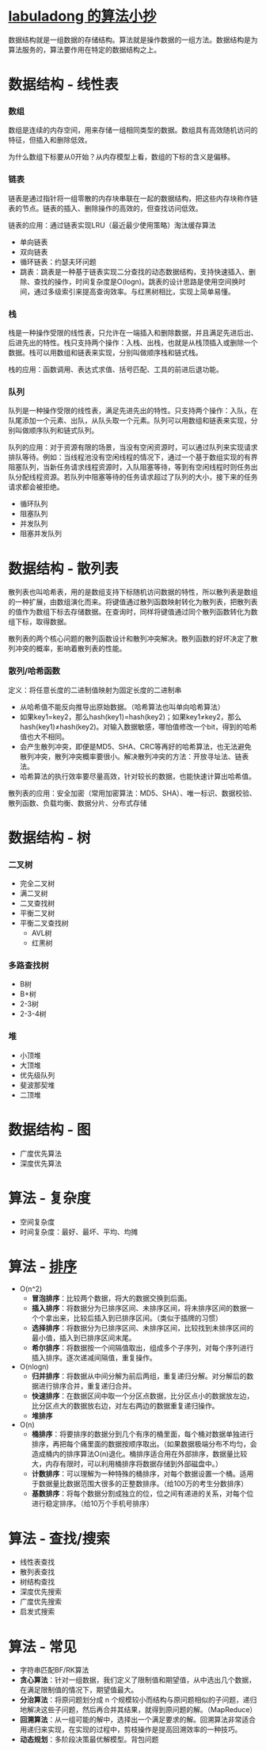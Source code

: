 # [labuladong 的算法小抄](https://github.com/labuladong/fucking-algorithm#%E7%9B%AE%E5%BD%95)

数据结构就是一组数据的存储结构。算法就是操作数据的一组方法。数据结构是为算法服务的，算法要作用在特定的数据结构之上。



# 数据结构 - 线性表

### 数组
数组是连续的内存空间，用来存储一组相同类型的数据。数组具有高效随机访问的特征，但插入和删除低效。

为什么数组下标要从0开始？从内存模型上看，数组的下标的含义是偏移。  

### 链表
链表是通过指针将一组零散的内存块串联在一起的数据结构，把这些内存块称作链表的节点。链表的插入、删除操作的高效的，但查找访问低效。

链表的应用：通过链表实现LRU（最近最少使用策略）淘汰缓存算法

* 单向链表
* 双向链表
* 循环链表：约瑟夫环问题
* 跳表：跳表是一种基于链表实现二分查找的动态数据结构，支持快速插入、删除、查找的操作，时间复杂度是O(logn)。跳表的设计思路是使用空间换时间，通过多级索引来提高查询效率。与红黑树相比，实现上简单易懂。


### 栈
栈是一种操作受限的线性表，只允许在一端插入和删除数据，并且满足先进后出、后进先出的特性。栈只支持两个操作：入栈、出栈，也就是从栈顶插入或删除一个数据。栈可以用数组和链表来实现，分别叫做顺序栈和链式栈。

栈的应用：函数调用、表达式求值、括号匹配、工具的前进后退功能。  

### 队列
队列是一种操作受限的线性表，满足先进先出的特性。只支持两个操作：入队，在队尾添加一个元素、出队，从队头取一个元素。队列可以用数组和链表来实现，分别叫做顺序队列和链式队列。

队列的应用：对于资源有限的场景，当没有空闲资源时，可以通过队列来实现请求排队等待。例如：当线程池没有空闲线程的情况下，通过一个基于数组实现的有界阻塞队列，当新任务请求线程资源时，入队阻塞等待，等到有空闲线程时则任务出队分配线程资源。若队列中阻塞等待的任务请求超过了队列的大小，接下来的任务请求都会被拒绝。

* 循环队列
* 阻塞队列
* 并发队列
* 阻塞并发队列



# 数据结构 - 散列表

散列表也叫哈希表，用的是数组支持下标随机访问数据的特性，所以散列表是数组的一种扩展，由数组演化而来。将键值通过散列函数映射转化为散列表，把散列表的值作为数组下标去存储数据。在查询时，同样将键值通过同个散列函数转化为数组下标，取得数据。

散列表的两个核心问题的散列函数设计和散列冲突解决。散列函数的好坏决定了散列冲突的概率，影响着散列表的性能。  


### 散列/哈希函数
定义：将任意长度的二进制值映射为固定长度的二进制串

* 从哈希值不能反向推导出原始数据。（哈希算法也叫单向哈希算法）
* 如果key1=key2，那么hash(key1)=hash(key2)；如果key1≠key2，那么hash(key1)≠hash(key2)。对输入数据敏感，哪怕值修改一个bit，得到的哈希值也大不相同。
* 会产生散列冲突，即便是MD5、SHA、CRC等再好的哈希算法，也无法避免散列冲突，散列冲突概率要很小。解决散列冲突的方法：开放寻址法、链表法。
* 哈希算法的执行效率要尽量高效，针对较长的数据，也能快速计算出哈希值。

散列表的应用：安全加密（常用加密算法：MD5、SHA）、唯一标识、数据校验、散列函数、负载均衡、数据分片、分布式存储



# 数据结构 - 树

### 二叉树
* 完全二叉树
* 满二叉树
* 二叉查找树
* 平衡二叉树
* 平衡二叉查找树
    * AVL树
    * 红黑树

### 多路查找树
* B树
* B+树
* 2-3树
* 2-3-4树

### 堆
* 小顶堆
* 大顶堆
* 优先级队列
* 斐波那契堆
* 二顶堆


# 数据结构 - 图

* 广度优先算法
* 深度优先算法


# 算法 - 复杂度

* 空间复杂度
* 时间复杂度：最好、最坏、平均、均摊



# 算法 - [排序](https://github.com/CyC2018/CS-Notes/blob/master/notes/%E7%AE%97%E6%B3%95%20-%20%E6%8E%92%E5%BA%8F.md)

* O(n^2)
  * **冒泡排序**：比较两个数据，将大的数据交换到后面。
  * **插入排序**：将数据分为已排序区间、未排序区间，将未排序区间的数据一个个拿出来，比较后插入到已排序区间。（类似于插牌的习惯）
  * **选择排序**：将数据分为已排序区间、未排序区间，比较找到未排序区间的最小值，插入到已排序区间末尾。
  * **希尔排序**：将数据按一个间隔值取出，组成多个子序列，对每个序列进行插入排序。逐次递减间隔值，重复操作。
* O(nlogn)
  * **归并排序**：将数据从中间分解为前后两组，重复递归分解。对分解后的数据进行排序合并，重复递归合并。
  * **快速排序**：在数据区间中取一个分区点数据，比分区点小的数据放左边，比分区点大的数据放右边，对左右两边的数据重复递归操作。
  * **堆排序**
* O(n)
  * **桶排序**：将要排序的数据分到几个有序的桶里面，每个桶对数据单独进行排序，再把每个痛里面的数据按顺序取出。（如果数据极端分布不均匀，会造成桶内的排序算法O(n)退化。桶排序适合用在外部排序，数据量比较大，内存有限时，可以利用桶排序将数据存储到外部磁盘中。）
  * **计数排序**：可以理解为一种特殊的桶排序，对每个数据设置一个桶。适用于数据量比数据范围大很多的正整数排序。（给100万的考生分数排序）
  * **基数排序**：将每个数据分割成独立的位，位之间有递进的关系，对每个位进行稳定排序。（给10万个手机号排序）



# 算法 - 查找/搜索

* 线性表查找
* 散列表查找
* 树结构查找
* 深度优先搜索
* 广度优先搜索
* 启发式搜索



# 算法 - 常见

* 字符串匹配BF/RK算法
* **贪心算法**：针对一组数据，我们定义了限制值和期望值，从中选出几个数据，在满足限制值的情况下，期望值最大。
* **分治算法**：将原问题划分成 n 个规模较小而结构与原问题相似的子问题，递归地解决这些子问题，然后再合并其结果，就得到原问题的解。（MapReduce）
* **回溯算法**：从一组可能的解中，选择出一个满足要求的解。回溯算法非常适合用递归来实现，在实现的过程中，剪枝操作是提高回溯效率的一种技巧。
* **动态规划**：多阶段决策最优解模型。背包问题
